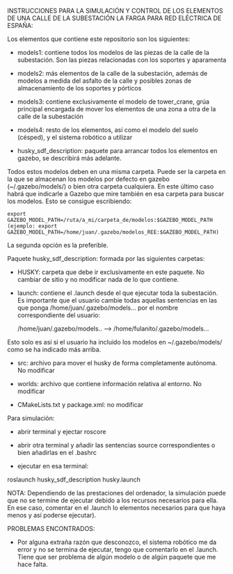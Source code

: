 INSTRUCCIONES PARA LA SIMULACIÓN Y CONTROL DE LOS ELEMENTOS DE UNA CALLE DE LA SUBESTACIÓN LA FARGA PARA RED ELÉCTRICA DE ESPAÑA:

Los elementos que contiene este repositorio son los siguientes:

- models1: contiene todos los modelos de las piezas de la calle de la subestación. Son las piezas relacionadas con los soportes y aparamenta

- models2: más elementos de la calle de la subestación, además de modelos a medida del asfalto de la calle y posibles zonas de almacenamiento de los soportes y pórticos

- models3: contiene exclusivamente el modelo de tower_crane, grúa principal encargada de mover los elementos de una zona a otra de la calle de la subestación

- models4: resto de los elementos, así como el modelo del suelo (césped), y el sistema robótico a utilizar

- husky_sdf_description: paquete para arrancar todos los elementos en gazebo, se describirá más adelante.

Todos estos modelos deben en una misma carpeta. Puede ser la carpeta en la que se almacenan los modelos por defecto en gazebo (~/.gazebo/models/) o bien otra carpeta cualquiera. En este último caso habrá que indicarle a Gazebo que mire también en esa carpeta para buscar los modelos. Esto se consigue escribiendo:

	export GAZEBO_MODEL_PATH=/ruta/a_mi/carpeta_de/modelos:$GAZEBO_MODEL_PATH
	(ejemplo: export GAZEBO_MODEL_PATH=/home/juan/.gazebo/modelos_REE:$GAZEBO_MODEL_PATH)

La segunda opción es la preferible.

Paquete husky_sdf_description: formada por las siguientes carpetas:

- HUSKY: carpeta que debe ir exclusivamente en este paquete. No cambiar de sitio y no modificar nada de lo que contiene.

- launch: contiene el .launch desde el que ejecutar toda la subestación. Es importante que el usuario cambie todas aquellas sentencias en las que ponga /home/juan/.gazebo/models... por el nombre correspondiente del usuario:

	/home/juan/.gazebo/models.. --> /home/fulanito/.gazebo/models...

Esto solo es así si el usuario ha incluido los modelos en ~/.gazebo/models/ como se ha indicado más arriba.

- src: archivo para mover el husky de forma completamente autónoma. No modificar

- worlds: archivo que contiene información relativa al entorno. No modificar

- CMakeLists.txt y package.xml: no modificar

Para simulación:

- abrir terminal y ejectar roscore

- abrir otra terminal y añadir las sentencias source correspondientes o bien añadirlas en el .bashrc

- ejecutar en esa terminal:

roslaunch husky_sdf_description husky.launch

NOTA: Dependiendo de las prestaciones del ordenador, la simulación puede que no se termine de ejecutar debido a los recursos necesarios para ella. En ese caso, comentar en el .launch lo elementos necesarios para que haya menos y así poderse ejecutar).

PROBLEMAS ENCONTRADOS:

- Por alguna extraña razón que desconozco, el sistema robótico me da error y no se termina de ejecutar, tengo que comentarlo en el .launch. Tiene que ser problema de algún modelo o de algún paquete que me hace falta.

